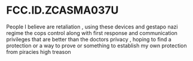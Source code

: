# FCC.ID.ZCASMA037U
People I believe are retaliation , using these devices and gestapo nazi regime the cops control along with first response and communication privileges that are better than the doctors privacy , hoping to find a protection or a way to prove or something to establish my own protection from piracies high treason 

